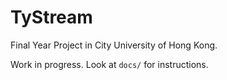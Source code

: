 # TyStream

Final Year Project in City University of Hong Kong.

Work in progress. Look at `docs/` for instructions.